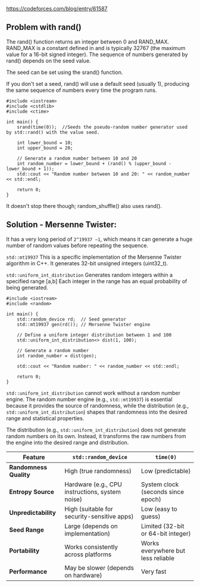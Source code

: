 https://codeforces.com/blog/entry/61587

## Problem with rand()

The rand() function returns an integer between 0 and RAND_MAX.
RAND_MAX is a constant defined in <cstdlib> and is typically 32767 (the maximum value for a 16-bit signed integer).
The sequence of numbers generated by rand() depends on the seed value.

The seed can be set using the srand() function.

If you don't set a seed, rand() will use a default seed (usually 1), producing the same sequence of numbers every time the program runs.

```
#include <iostream>
#include <cstdlib>
#include <ctime>

int main() {
    srand(time(0));  //Seeds the pseudo-random number generator used by std::rand() with the value seed.

    int lower_bound = 10;
    int upper_bound = 20;

    // Generate a random number between 10 and 20
    int random_number = lower_bound + (rand() % (upper_bound - lower_bound + 1));
    std::cout << "Random number between 10 and 20: " << random_number << std::endl;

    return 0;
}
```
It doesn't stop there though; random_shuffle() also uses rand().

## Solution - Mersenne Twister:

It has a very long period of 
`2^19937 −1`, which means it can generate a huge number of random values before repeating the sequence.

`std::mt19937`
This is a specific implementation of the Mersenne Twister algorithm in C++.
It generates 32-bit unsigned integers (uint32_t).


 `std::uniform_int_distribution`
Generates random integers within a specified range [a,b] Each integer in the range has an equal probability of being generated.

```
#include <iostream>
#include <random>

int main() {
    std::random_device rd;  // Seed generator
    std::mt19937 gen(rd()); // Mersenne Twister engine

    // Define a uniform integer distribution between 1 and 100
    std::uniform_int_distribution<> dist(1, 100);

    // Generate a random number
    int random_number = dist(gen);

    std::cout << "Random number: " << random_number << std::endl;

    return 0;
}
```
`std::uniform_int_distribution` cannot work without a random number engine. The random number engine (e.g., `std::mt19937`) is essential because it provides the source of randomness, while the distribution (e.g., `std::uniform_int_distribution`) shapes that randomness into the desired range and statistical properties.

The distribution (e.g., `std::uniform_int_distribution`) does not generate random numbers on its own. Instead, it transforms the raw numbers from the engine into the desired range and distribution.


| Feature                     | `std::random_device`                          | `time(0)`                          |
|-----------------------------|-----------------------------------------------|------------------------------------|
| **Randomness Quality**      | High (true randomness)                        | Low (predictable)                  |
| **Entropy Source**          | Hardware (e.g., CPU instructions, system noise)| System clock (seconds since epoch) |
| **Unpredictability**        | High (suitable for security-sensitive apps)   | Low (easy to guess)                |
| **Seed Range**              | Large (depends on implementation)             | Limited (32-bit or 64-bit integer) |
| **Portability**             | Works consistently across platforms           | Works everywhere but less reliable |
| **Performance**             | May be slower (depends on hardware)           | Very fast                          |





